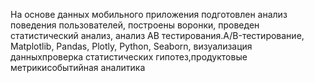 На основе данных мобильного приложения подготовлен анализ поведения пользователей, построены воронки, проведен статистический анализ, анализ АВ тестирования.A/B-тестирование, Matplotlib, Pandas, Plotly, Python, Seaborn, визуализация данныхпроверка статистических гипотез,продуктовые метрикисобытийная аналитика
